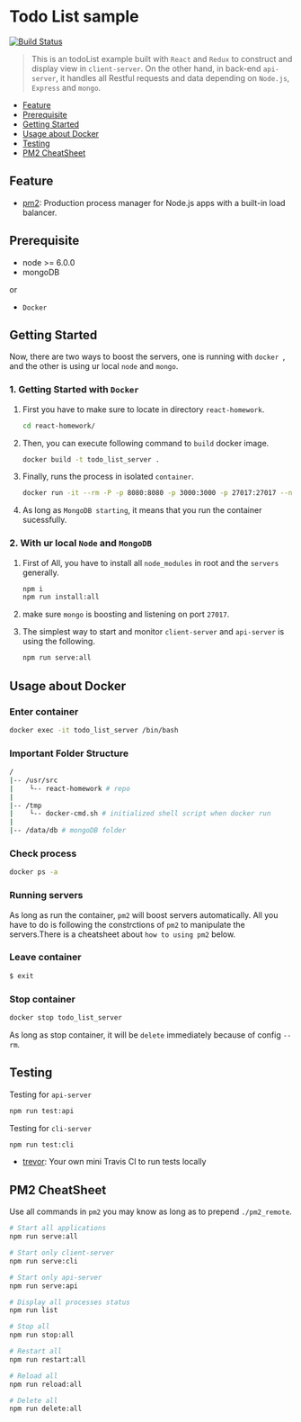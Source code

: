 # Todo List sample 
[![Build Status](https://travis-ci.org/Chun-MingChen/react-homework.svg?branch=feature/step4-react-router)](https://travis-ci.org/Chun-MingChen/react-homework)

> This is an todoList example built with ```React``` and  ```Redux``` to construct and display view in ```client-server```.
> On the other hand, in back-end ```api-server```, it handles all Restful requests and data depending on ```Node.js```, ```Express``` and ```mongo```.
* [Feature](#feature)
* [Prerequisite](#prerequisite)
* [Getting Started](#getting-started)
* [Usage about Docker](#usage-about-docker)
* [Testing](#testing)
* [PM2 CheatSheet](#pm2-cheatsheet)

## Feature

* [pm2](https://github.com/Unitech/pm2): Production process manager for Node.js apps with a built-in load balancer.

## Prerequisite
* node >= 6.0.0
* mongoDB

or 
* ```Docker```

## Getting Started

Now, there are two ways to boost the servers, one is running with ```docker ```, and the other is using ur local ```node``` and ```mongo```.

### 1. Getting Started with ```Docker```

1. First you have to make sure to locate in directory    ```react-homework```.
   ```sh
   cd react-homework/
   ```
2. Then, you can execute following command to ```build``` docker image.
   ``` sh
   docker build -t todo_list_server .
   ```

3. Finally, runs the process in isolated ```container```.
   ``` sh
   docker run -it --rm -P -p 8080:8080 -p 3000:3000 -p 27017:27017 --name todo_list_server -v $PWD:/usr/src/react-homework todo_list_server
   ```

4. As long as ```MongoDB starting```, it means that you run the container sucessfully.


### 2. With ur local ```Node``` and ```MongoDB```
1. First of All, you have to install all ```node_modules``` in root and the ```servers``` generally.

   ```sh
   npm i
   npm run install:all
   ```

2. make sure ```mongo``` is boosting and listening on port ```27017```.
3. The simplest way to start and monitor ```client-server``` and ```api-server``` is using the following.

   ```sh
   npm run serve:all
   ```
## Usage about Docker 
### Enter container 
```sh
docker exec -it todo_list_server /bin/bash
```
### Important Folder Structure
```sh
/
|-- /usr/src
|    └-- react-homework # repo
|
|-- /tmp
|    └-- docker-cmd.sh # initialized shell script when docker run 
|
|-- /data/db # mongoDB folder

```
### Check process
```sh
docker ps -a
```

### Running servers
As long as run the container, ```pm2``` will boost servers automatically.
All you have to do is following the constrctions of ```pm2``` to manipulate the servers.There is a cheatsheet about ```how to using pm2``` below.

### Leave container 
```sh
$ exit
```

### Stop container 
```sh
docker stop todo_list_server
```
As long as stop container, it will be ```delete``` immediately because of config ```--rm```.

## Testing
Testing for ```api-server```
```sh
npm run test:api
```
Testing for ```cli-server```
```sh
npm run test:cli
```
* [trevor](https://github.com/vadimdemedes/trevor): 
Your own mini Travis CI to run tests locally

## PM2 CheatSheet
Use all commands in ```pm2``` you may know as long as to prepend ```./pm2_remote```.

```sh
# Start all applications
npm run serve:all

# Start only client-server
npm run serve:cli

# Start only api-server
npm run serve:api

# Display all processes status
npm run list

# Stop all
npm run stop:all

# Restart all
npm run restart:all

# Reload all
npm run reload:all

# Delete all
npm run delete:all
```
